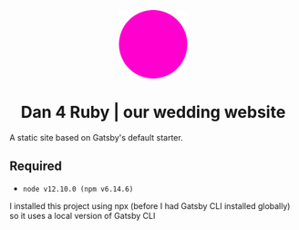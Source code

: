 <p align="center">
  <a href="https://www.gatsbyjs.org">
    <img alt="Gatsby" src="src/images/DanRubyFavicon.png" width="120" />
  </a>
</p>
<h1 align="center">
  Dan 4 Ruby | our wedding website
</h1>

A static site based on Gatsby's default starter.

## Required

- `node v12.10.0 (npm v6.14.6)`

I installed this project using npx (before I had Gatsby CLI installed globally) so it uses a local version of Gatsby CLI
